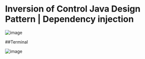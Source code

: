 # Inversion of Control Java Design Pattern | Dependency injection

![image](https://github.com/m-mourouh/IOC-Java/assets/60442896/18f76d05-db3a-4c3a-9af1-865009f3cc2a)

##Terminal

![image](https://github.com/m-mourouh/IOC-Java/assets/60442896/7fd9da18-f759-46fb-b489-40103bd66591)

